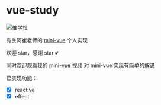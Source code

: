 # vue-study

![催学社](https://img.shields.io/badge/%E5%82%AC%E5%AD%A6%E7%A4%BE-mini--vue-brightgreen)

有关阿崔老师的 [mini-vue](https://github.com/cuixiaorui/mini-vue) 个人实现

欢迎 star，感谢 star 💕

同时欢迎观看我的 [mini-vue 视频](https://space.bilibili.com/22658184/channel/seriesdetail?sid=1916458) 对 mini-vue 实现有简单的解说

已实现功能：

- [x] reactive
- [x] effect
